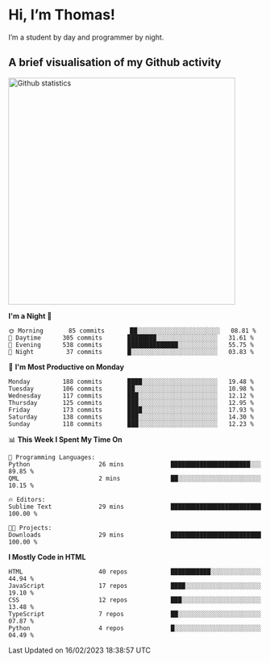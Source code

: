 # Hi, I’m Thomas!
I’m a student by day and programmer by night.

## A brief visualisation of my Github activity

<img title="My Github statistics" alt="Github statistics" width="450px" src="https://github-readme-stats.vercel.app/api?username=thomasrettig&show_icons=true&include_all_commits=true&count_private=true&&hide=issues&theme=tokyonight&border_radius=6px"/>

<!--START_SECTION:waka-->
**I'm a Night 🦉** 

```text
🌞 Morning       85 commits       ██░░░░░░░░░░░░░░░░░░░░░░░   08.81 % 
🌆 Daytime      305 commits       ████████░░░░░░░░░░░░░░░░░   31.61 % 
🌃 Evening      538 commits       ██████████████░░░░░░░░░░░   55.75 % 
🌙 Night         37 commits       █░░░░░░░░░░░░░░░░░░░░░░░░   03.83 % 

```
📅 **I'm Most Productive on Monday** 

```text
Monday         188 commits       ████░░░░░░░░░░░░░░░░░░░░░   19.48 % 
Tuesday        106 commits       ██░░░░░░░░░░░░░░░░░░░░░░░   10.98 % 
Wednesday      117 commits       ███░░░░░░░░░░░░░░░░░░░░░░   12.12 % 
Thursday       125 commits       ███░░░░░░░░░░░░░░░░░░░░░░   12.95 % 
Friday         173 commits       ████░░░░░░░░░░░░░░░░░░░░░   17.93 % 
Saturday       138 commits       ███░░░░░░░░░░░░░░░░░░░░░░   14.30 % 
Sunday         118 commits       ███░░░░░░░░░░░░░░░░░░░░░░   12.23 % 

```


📊 **This Week I Spent My Time On** 

```text
💬 Programming Languages: 
Python                   26 mins             ██████████████████████░░░   89.85 % 
QML                      2 mins              ██░░░░░░░░░░░░░░░░░░░░░░░   10.15 % 

🔥 Editors: 
Sublime Text             29 mins             █████████████████████████   100.00 % 

🐱‍💻 Projects: 
Downloads                29 mins             █████████████████████████   100.00 % 

```

**I Mostly Code in HTML** 

```text
HTML                     40 repos            ███████████░░░░░░░░░░░░░░   44.94 % 
JavaScript               17 repos            ████░░░░░░░░░░░░░░░░░░░░░   19.10 % 
CSS                      12 repos            ███░░░░░░░░░░░░░░░░░░░░░░   13.48 % 
TypeScript               7 repos             ██░░░░░░░░░░░░░░░░░░░░░░░   07.87 % 
Python                   4 repos             █░░░░░░░░░░░░░░░░░░░░░░░░   04.49 % 

```



 Last Updated on 16/02/2023 18:38:57 UTC
<!--END_SECTION:waka-->
